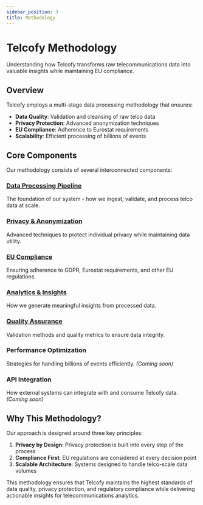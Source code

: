 ```yaml
---
sidebar_position: 3
title: Methodology
---
```


# Telcofy Methodology

Understanding how Telcofy transforms raw telecommunications data into valuable insights while maintaining EU compliance.

## Overview

Telcofy employs a multi-stage data processing methodology that ensures:
- **Data Quality**: Validation and cleansing of raw telco data
- **Privacy Protection**: Advanced anonymization techniques
- **EU Compliance**: Adherence to Eurostat requirements
- **Scalability**: Efficient processing of billions of events

## Core Components

Our methodology consists of several interconnected components:

### [Data Processing Pipeline](./data-pipeline)
The foundation of our system - how we ingest, validate, and process telco data at scale.

### [Privacy & Anonymization](./privacy-anonymization)
Advanced techniques to protect individual privacy while maintaining data utility.

### [EU Compliance](./eu-compliance)
Ensuring adherence to GDPR, Eurostat requirements, and other EU regulations.

### [Analytics & Insights](./analytics-insights)
How we generate meaningful insights from processed data.

### [Quality Assurance](./quality-assurance)
Validation methods and quality metrics to ensure data integrity.

### Performance Optimization
Strategies for handling billions of events efficiently. *(Coming soon)*

### API Integration
How external systems can integrate with and consume Telcofy data. *(Coming soon)*

## Why This Methodology?

Our approach is designed around three key principles:

1. **Privacy by Design**: Privacy protection is built into every step of the process
2. **Compliance First**: EU regulations are considered at every decision point
3. **Scalable Architecture**: Systems designed to handle telco-scale data volumes

This methodology ensures that Telcofy maintains the highest standards of data quality, privacy protection, and regulatory compliance while delivering actionable insights for telecommunications analytics.